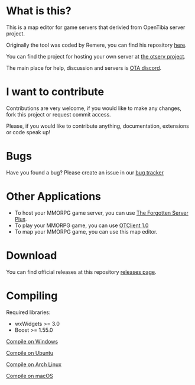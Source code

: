 What is this?
=============

This is a map editor for game servers that derivied from OpenTibia server project.

Originally the tool was coded by Remere, you can find his repository [here](https://github.com/hampusborgos/rme).

You can find the project for hosting your own server at [the otserv project](https://github.com/opentibia/server).

The main place for help, discussion and servers is [OTA discord](http://discord.gg/OTAcademy).

I want to contribute
====================

Contributions are very welcome, if you would like to make any changes, fork this project or request commit access.

Please, if you would like to contribute anything, documentation, extensions or code speak up!


Bugs
======

Have you found a bug? Please create an issue in our [bug tracker](https://github.com/OTAcademy/rme/issues)

Other Applications
==========

* To host your MMORPG game server, you can use [The Forgotten Server Plus](https://github.com/Zbizu/forgottenserver).
* To play your MMORPG game, you can use [OTClient 1.0](https://github.com/Mehah/otclient)
* To map your MMORPG game, you can use this map editor.

Download
========

You can find official releases at this repository [releases page](https://github.com/OTAcademy/RME/releases).

Compiling
=========
Required libraries:
* wxWidgets >= 3.0
* Boost >= 1.55.0

[Compile on Windows](https://github.com/hjnilsson/rme/wiki/Compiling-on-Windows)

[Compile on Ubuntu](https://github.com/hjnilsson/rme/wiki/Compiling-on-Ubuntu)

[Compile on Arch Linux](https://github.com/hjnilsson/rme/wiki/Compiling-on-Arch-Linux)

[Compile on macOS](https://github.com/hjnilsson/rme/wiki/Compiling-on-macOS)

